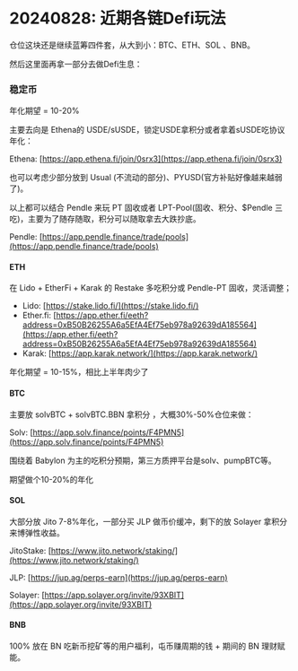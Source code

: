 # 20240828: 近期各链Defi玩法

仓位这块还是继续蓝筹四件套，从大到小：BTC、ETH、SOL 、BNB。

然后这里面再拿一部分去做Defi生息：

### 稳定币

年化期望 = 10-20%

主要去向是 Ethena的 USDE/sUSDE，锁定USDE拿积分或者拿着sUSDE吃协议年化：

Ethena: [https://app.ethena.fi/join/0srx3](https://app.ethena.fi/join/0srx3)

也可以考虑少部分放到 Usual (不流动的部分)、PYUSD(官方补贴好像越来越弱了)。

以上都可以结合 Pendle 来玩 PT 固收或者 LPT-Pool(固收、积分、$Pendle 三吃)，主要为了随存随取，积分可以随取拿去大跌抄底。

Pendle: [https://app.pendle.finance/trade/pools](https://app.pendle.finance/trade/pools)

#### ETH&#x20;

在 Lido + EtherFi + Karak 的 Restake 多吃积分或 Pendle-PT 固收，灵活调整；

* Lido: [https://stake.lido.fi/](https://stake.lido.fi/)
* Ether.fi: [https://app.ether.fi/eeth?address=0xB50B26255A6a5EfA4Ef75eb978a92639dA185564](https://app.ether.fi/eeth?address=0xB50B26255A6a5EfA4Ef75eb978a92639dA185564)
* Karak: [https://app.karak.network/](https://app.karak.network/)

年化期望 = 10-15%，相比上半年肉少了

#### BTC&#x20;

主要放 solvBTC + solvBTC.BBN 拿积分 ，大概30%-50%仓位来做：

Solv: [https://app.solv.finance/points/F4PMN5](https://app.solv.finance/points/F4PMN5)

围绕着 Babylon 为主的吃积分预期，第三方质押平台是solv、pumpBTC等。

期望做个10-20%的年化

#### SOL&#x20;

大部分放 Jito 7-8%年化，一部分买 JLP 做币价缓冲，剩下的放 Solayer 拿积分来博弹性收益。

JitoStake: [https://www.jito.network/staking/](https://www.jito.network/staking/)

JLP: [https://jup.ag/perps-earn](https://jup.ag/perps-earn)

Solayer: [https://app.solayer.org/invite/93XBIT](https://app.solayer.org/invite/93XBIT)

#### BNB&#x20;

100% 放在 BN 吃新币挖矿等的用户福利，屯币赚周期的钱 + 期间的 BN 理财赋能。

####
